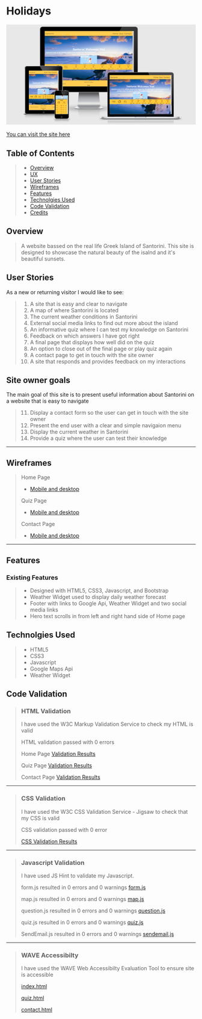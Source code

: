 # Holidays
![Responsive Mockup](docs/Mockups/AmIResponsive.PNG)

[You can visit the site here](https://j0hn1975.github.io/MS2-Santorini/)

## Table of Contents
> - [Overview](#overview)
> - [UX](#ux)
> - [User Stories](#user-stories)
> - [Wireframes](#wireframes)
> - [Features](#features)
> - [Technolgies Used](#technolgies-used)
> - [Code Validation](#code-validation)
> - [Credits](#credits)

## Overview
> A website bassed on the real life Greek Island of Santorini. This site is designed to showcase the natural beauty of the isalnd and it's beautiful sunsets.

## User Stories
As a new or returning visitor I would like to see:
> 1. A site that is easy and clear to navigate
> 2. A map of where Santorini is located
> 3. The current weather conditions in Santorini
> 4. External social media links to find out more about the island
> 5. An informative quiz where I can test my knowledge on Santorini
> 6. Feedback on which answers I have got right
> 7. A final page that displays how well did on the quiz
> 8. An option to close out of the final page or play quiz again
> 9. A contact page to get in touch with the site owner
> 10. A site that responds and provides feedback on my interactions

## Site owner goals
The main goal of this site is to present useful information about Santorini on a website that is easy to navigate
> 11. Display a contact form so the user can get in touch with the site owner
> 12. Present the end user with a clear and simple navigaion menu
> 13. Display the current weather in Santorini
> 14. Provide a quiz where the user can test their knowledge
---

## Wireframes
> Home Page
> * [Mobile and desktop](docs/Wireframes/Home/Home.PNG)
>
> Quiz Page
> * [Mobile and desktop](docs/Wireframes/Quiz/Quiz.PNG)
>
> Contact Page
> * [Mobile and desktop](docs/Wireframes/Contact/Contact.PNG)
---
## Features
### Existing Features
> * Designed with HTML5, CSS3, Javascript, and Bootstrap
> * Weather Widget used to display daily weather forecast
> * Footer with links to Google Api, Weather Widget and two social media links
> * Hero text scrolls in from left and right hand side of Home page


## Technolgies Used
> * HTML5
> * CSS3
> * Javascript
> * Google Maps Api
> * Weather Widget

## Code Validation
> ### HTML Validation
> I have used the W3C Markup Validation Service to check my HTML is valid
>
> HTML validation passed with 0 errors
>
> Home Page
> [Validation Results](docs/HTML-Validation/Home_Page.PNG)
>
> Quiz Page
> [Validation Results](docs/HTML-Validation/Quiz_Page.PNG)
>
> Contact Page
> [Validation Results](docs/HTML-Validation/Contact_Page.PNG)
---
> ### CSS Validation
> I have used the W3C CSS Validation Service - Jigsaw to check that my CSS is valid
>
> CSS validation passed with 0 error
>
> [CSS Validation Results](/docs/CSS-Validation/CSS_Validation.PNG)
---
> ### Javascript Validation
> I have used JS Hint to validate my Javascript.
>
> form.js resulted in 0 errors and 0 warnings
> [form.js](docs/Javascript-Validation/form.js.PNG)
>
> map.js resulted in 0 errors and 0 warnings
> [map.js](docs/Javascript-Validation/map.js.PNG)
>
> question.js resulted in 0 errors and 0 warnings
> [question.js](docs/Javascript-Validation/question.js.PNG)
>
> quiz.js resulted in 0 errors and 0 warnings
> [quiz.js](docs/Javascript-Validation/quiz.js.PNG)
>
> SendEmail.js resulted in 0 errors and 0 warnings
> [sendemail.js](docs/Javascript-Validation/SendEmail.js.PNG)
---
> ### WAVE Accessibilty
> I have used the WAVE Web Accessibilty Evaluation Tool to ensure site is accessible
>
> [index.html](/docs/WAVE-Accessibilty/index.html_Wave_Validation.PNG)
>
> [quiz.html](/docs/WAVE-Accessibilty/quiz.html_Wave_Validation.PNG)
>
> [contact.html](assets/docs/WAVE-Accessibilty/quiz.html_Wave_Validation.PNG)



